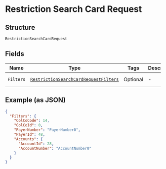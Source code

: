
# Restriction Search Card Request

## Structure

`RestrictionSearchCardRequest`

## Fields

| Name | Type | Tags | Description | Getter | Setter |
|  --- | --- | --- | --- | --- | --- |
| `Filters` | [`RestrictionSearchCardRequestFilters`](../../doc/models/restriction-search-card-request-filters.md) | Optional | - | RestrictionSearchCardRequestFilters getFilters() | setFilters(RestrictionSearchCardRequestFilters filters) |

## Example (as JSON)

```json
{
  "Filters": {
    "ColCoCode": 14,
    "ColCoId": 0,
    "PayerNumber": "PayerNumber0",
    "PayerId": 48,
    "Accounts": {
      "AccountId": 28,
      "AccountNumber": "AccountNumber0"
    }
  }
}
```

